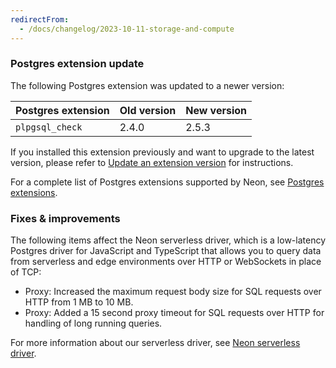 ```yaml
---
redirectFrom:
  - /docs/changelog/2023-10-11-storage-and-compute
---
```


### Postgres extension update

The following Postgres extension was updated to a newer version:

| Postgres extension | Old version | New version |
| ------------------ | ----------- | ----------- |
| `plpgsql_check`    | 2.4.0       | 2.5.3       |

If you installed this extension previously and want to upgrade to the latest version, please refer to [Update an extension version](/docs/extensions/pg-extensions#update-an-extension-version) for instructions.

For a complete list of Postgres extensions supported by Neon, see [Postgres extensions](/docs/extensions/pg-extensions).

### Fixes & improvements

The following items affect the Neon serverless driver, which is a low-latency Postgres driver for JavaScript and TypeScript that allows you to query data from serverless and edge environments over HTTP or WebSockets in place of TCP:

- Proxy: Increased the maximum request body size for SQL requests over HTTP from 1 MB to 10 MB.
- Proxy: Added a 15 second proxy timeout for SQL requests over HTTP for handling of long running queries.

For more information about our serverless driver, see [Neon serverless driver](/docs/serverless/serverless-driver).
